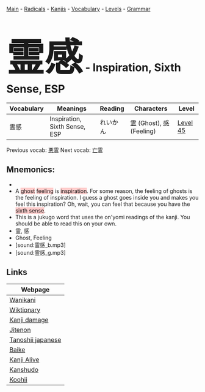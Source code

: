 <style> bigfont {font-size: 100px}</style>
[Main](../README.md) -
[Radicals](../radicals.md) -
[Kanjis](../kanjis.md) -
[Vocabulary](../vocabulary.md) -
[Levels](../levels.md) -
[Grammar](../grammar.md)
# <bigfont> 霊感</bigfont> - Inspiration, Sixth Sense, ESP 

| Vocabulary | Meanings | Reading | Characters | Level |
| --- | --- | --- | --- | --- |
| 霊感 | Inspiration, Sixth Sense, ESP | れいかん |  [霊](../kanjis/霊.md) (Ghost), [感](../kanjis/感.md) (Feeling) | [Level 45](../levels/wk_level45.md) |

Previous vocab: [悪霊](悪霊.md) Next vocab: [亡霊](亡霊.md) 

## Mnemonics:

* 
* A <span style="background-color:#ffcccb"> ghost</span> <span style="background-color:#ffcccb"> feeling</span> is <span style="background-color:#ffcccb"> inspiration</span>. For some reason, the feeling of ghosts is the feeling of inspiration. I guess a ghost goes inside you and makes you feel this inspiration? Oh, wait, you can feel that because you have the <span style="background-color:#ffcccb"> sixth sense</span>.
* This is a jukugo word that uses the on'yomi readings of the kanji. You should be able to read this on your own.
* 霊, 感
* Ghost, Feeling
* [sound:霊感_b.mp3]
* [sound:霊感_g.mp3]


## Links 

| Webpage |
| --- |
| [Wanikani          ](https://www.wanikani.com/kanji/霊感) |
| [Wiktionary        ](https://en.wiktionary.org/wiki/霊感) |
| [Kanji damage      ](http://www.kanjidamage.com/kanji/search?utf8=✓&q=霊感) |
| [Jitenon           ](https://jitenon.com/kanji/霊感) |
| [Tanoshii japanese ](https://www.tanoshiijapanese.com/dictionary/kanji.cfm?k=霊感) |
| [Baike             ](https://baike.baidu.com/item/霊感) |
| [Kanji Alive       ](https://app.kanjialive.com/霊感) |
| [Kanshudo          ](https://www.kanshudo.com/searchmn?q=霊感) |
| [Koohii            ](https://kanji.koohii.com/study/kanji/霊感) |
